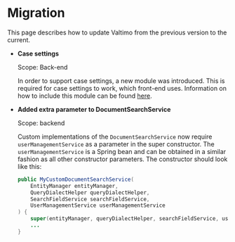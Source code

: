 # Migration

This page describes how to update Valtimo from the previous version to the current.

*   **Case settings**

    Scope: Back-end

    In order to support case settings, a new module was introduced. This is required for case settings to work, which front-end uses. Information on how to include this module can be found [here](../../../fundamentals/getting-started/modules/core/case.md).
*   **Added extra parameter to DocumentSearchService**

    Scope: backend

    Custom implementations of the `DocumentSearchService` now require `userManagementService` as a parameter in the super constructor. The `userManagementService` is a Spring bean and can be obtained in a similar fashion as all other constructor parameters. The constructor should look like this:

    ```java
    public MyCustomDocumentSearchService(
        EntityManager entityManager,
        QueryDialectHelper queryDialectHelper,
        SearchFieldService searchFieldService,
        UserManagementService userManagementService
    ) {
        super(entityManager, queryDialectHelper, searchFieldService, userManagementService);
        ...
    }
    ```
